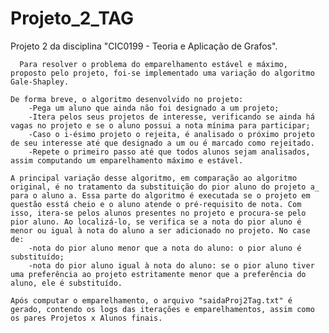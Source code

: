 # Projeto_2_TAG
Projeto 2 da disciplina "CIC0199 - Teoria e Aplicação de Grafos". 

	  Para resolver o problema do emparelhamento estável e máximo, proposto pelo projeto, foi-se implementado uma variação do algoritmo Gale-Shapley. 
		
	De forma breve, o algoritmo desenvolvido no projeto:
		-Pega um aluno que ainda não foi designado a um projeto;
		-Itera pelos seus projetos de interesse, verificando se ainda há vagas no projeto e se o aluno possui a nota mínima para participar;
		-Caso o i-ésimo projeto o rejeita, é analisado o próximo projeto de seu interesse até que designado a um ou é marcado como rejeitado.
		-Repete o primeiro passo até que todos alunos sejam analisados, assim computando um emparelhamento máximo e estável.
		
	A principal variação desse algoritmo, em comparação ao algoritmo original, é no tratamento da substituição do pior aluno do projeto a_ para o aluno a. Essa parte do algoritmo é executada se o projeto em questão esstá cheio e o aluno atende o pré-requisito de nota. Com isso, itera-se pelos alunos presentes no projeto e procura-se pelo pior aluno. Ao localizá-lo, se verifica se a nota do pior aluno é menor ou igual à nota do aluno a ser adicionado no projeto. No case de:
		-nota do pior aluno menor que a nota do aluno: o pior aluno é substituído;
		-nota do pior aluno igual à nota do aluno: se o pior aluno tiver uma preferência ao projeto estritamente menor que a preferência do aluno, ele é substituído.
		
	Após computar o emparelhamento, o arquivo "saidaProj2Tag.txt" é gerado, contendo os logs das iterações e emparelhamentos, assim como os pares Projetos x Alunos finais.
